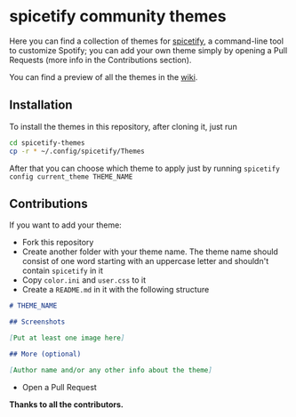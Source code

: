 # spicetify community themes

Here you can find a collection of themes for [spicetify](https://github.com/khanhas/spicetify-cli), a command-line tool to customize Spotify; you can add your own theme simply by opening a Pull Requests (more info in the Contributions section).

You can find a preview of all the themes in the [wiki](https://github.com/morpheusthewhite/spicetify-themes/wiki/Themes-preview).

## Installation

To install the themes in this repository, after cloning it, just run

```bash
cd spicetify-themes
cp -r * ~/.config/spicetify/Themes
```

After that you can choose which theme to apply just by running `spicetify config current_theme THEME_NAME`

## Contributions

If you want to add your theme:

- Fork this repository
- Create another folder with your theme name. The theme name should consist of one word starting with an uppercase letter and shouldn't contain `spicetify` in it
- Copy `color.ini` and `user.css` to it
- Create a `README.md` in it with the following structure 
```markdown
# THEME_NAME

## Screenshots

[Put at least one image here]

## More (optional)

[Author name and/or any other info about the theme]

```
- Open a Pull Request

**Thanks to all the contributors.**
